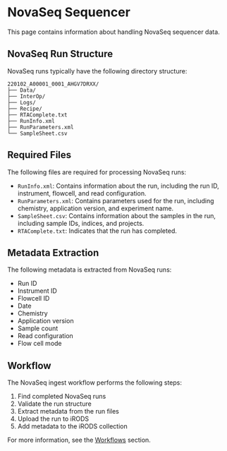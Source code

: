 # NovaSeq Sequencer

This page contains information about handling NovaSeq sequencer data.

## NovaSeq Run Structure

NovaSeq runs typically have the following directory structure:

```
220102_A00001_0001_AHGV7DRXX/
├── Data/
├── InterOp/
├── Logs/
├── Recipe/
├── RTAComplete.txt
├── RunInfo.xml
├── RunParameters.xml
└── SampleSheet.csv
```

## Required Files

The following files are required for processing NovaSeq runs:

- `RunInfo.xml`: Contains information about the run, including the run ID, instrument, flowcell, and read configuration.
- `RunParameters.xml`: Contains parameters used for the run, including chemistry, application version, and experiment name.
- `SampleSheet.csv`: Contains information about the samples in the run, including sample IDs, indices, and projects.
- `RTAComplete.txt`: Indicates that the run has completed.

## Metadata Extraction

The following metadata is extracted from NovaSeq runs:

- Run ID
- Instrument ID
- Flowcell ID
- Date
- Chemistry
- Application version
- Sample count
- Read configuration
- Flow cell mode

## Workflow

The NovaSeq ingest workflow performs the following steps:

1. Find completed NovaSeq runs
2. Validate the run structure
3. Extract metadata from the run files
4. Upload the run to iRODS
5. Add metadata to the iRODS collection

For more information, see the [Workflows](../user-guide/workflows.md) section.
